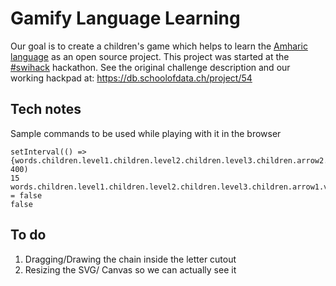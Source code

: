# Gamify Language Learning

Our goal is to create a children's game which helps to learn the [Amharic language](https://en.wikipedia.org/wiki/Amharic) as an open source project. This project was started at the [#swihack](https://swihack.ch) hackathon. See the original challenge description and our working hackpad at: https://db.schoolofdata.ch/project/54

## Tech notes

Sample commands to be used while playing with it in the browser

```
setInterval(() => {words.children.level1.children.level2.children.level3.children.arrow2.rotate(45)}, 400)
15
words.children.level1.children.level2.children.level3.children.arrow1.visible = false
false
```


## To do

1. Dragging/Drawing the chain inside the letter cutout
2. Resizing the SVG/ Canvas so we can actually see it
